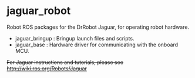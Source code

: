 jaguar_robot
===========

Robot ROS packages for the DrRobot Jaguar, for operating robot hardware.

 - jaguar_bringup : Bringup launch files and scripts.
 - jaguar_base : Hardware driver for communicating with the onboard MCU.

<del>For Jaguar instructions and tutorials, please see http://wiki.ros.org/Robots/Jaguar</del>